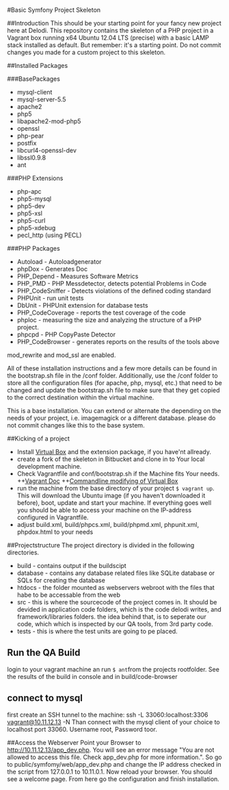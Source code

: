 #Basic Symfony Project Skeleton

##Introduction
This should be your starting point for your fancy new project here at Delodi. This repository contains the skeleton of a PHP project in a Vagrant box running x64 Ubuntu 12.04 LTS (precise) with a basic LAMP stack installed as default. But remember: it's a starting point. Do not commit changes you made for a custom project to this skeleton.

##Installed Packages

###BasePackages
+ mysql-client
+ mysql-server-5.5
+ apache2
+ php5
+ libapache2-mod-php5
+ openssl
+ php-pear
+ postfix
+ libcurl4-openssl-dev
+ libssl0.9.8
+ ant

###PHP Extensions
+ php-apc
+ php5-mysql
+ php5-dev
+ php5-xsl
+ php5-curl
+ php5-xdebug
+ pecl_http (using PECL)

###PHP Packages
+ Autoload - Autoloadgenerator
+ phpDox - Generates Doc
+ PHP_Depend - Measures Software Metrics
+ PHP_PMD - PHP Messdetector, detects potential Problems in Code
+ PHP_CodeSniffer - Detects violations of the defined coding standard
+ PHPUnit - run unit tests
+ DbUnit - PHPUnit extension for database tests
+ PHP_CodeCoverage - reports the test coverage of the code
+ phploc - measuring the size and analyzing the structure of a PHP project.
+ phpcpd - PHP CopyPaste Detector
+ PHP_CodeBrowser - generates reports on the results of the tools above

mod_rewrite and mod_ssl are enabled.

All of these installation instructions and a few more details can be found in the bootstrap.sh file in the /conf folder.
Additionally, use the /conf folder to store all the configuration files (for apache, php, mysql, etc.) that need to be changed and update the bootstrap.sh file to make sure that they get copied to the correct destination within the virtual machine.

This is a base installation. You can extend or alternate the  depending on the needs of your project, i.e. imagemagick or a different database. please do not commit changes like this to the base system.

##Kicking of a project
+ Install [Virtual Box](https://www.virtualbox.org/wiki/Downloads) and the extension package, if you have'nt allready.
+ create a fork of the skeleton in Bitbucket and clone in to Your local development machine.
+ Check Vagrantfile and conf/bootstrap.sh if the Machine fits Your needs.
  ++[Vagrant Doc](http://docs.vagrantup.com/v2/)
  ++[Commandline modifying of Virtual Box](http://www.virtualbox.org/manual/ch08.html#vboxmanage-modifyvm)
+ run the machine from the base directory of your project ```$ vagrant up```. This will download the Ubuntu image (if you haven't downloaded it before), boot, update and start your machine. If everything goes well you should be able to access your machine on the IP-address configured in Vagrantfile.
+ adjust build.xml, build/phpcs.xml, build/phpmd.xml, phpunit.xml, phpdox.html to your needs

##Projectstructure
The project directory is divided in the following directories.
+ build - contains output if the buildscipt
+ database - contains any database related files like SQLite database or SQLs for creating the database
+ htdocs - the folder mounted as webservers webroot with the files that habe to be accessable from the web
+ src - this is where the sourcecode of the project comes in. It should be devided in application code folders, which is the code delodi writes, and framework/libraries folders. the idea behind that, is to seperate our code, which which is inspected by our QA tools, from 3rd party code.
+ tests - this is where the test units are going to pe placed.

## Run the QA Build
login to your vagrant machine an run ```$ ant```from the projects rootfolder. See the results of the build in console and in build/code-browser

## connect to mysql
first create an SSH tunnel to the machine:
ssh -L 33060:localhost:3306 vagrant@10.11.12.13 -N
Than connect with the mysql client of your choice to localhost port 33060. Username root, Password toor.


##Access the Webserver
Point your Browser to http://10.11.12.13/app_dev.php. You will see an error message "You are not allowed to access this file. Check app_dev.php for more information.". So go to public/symfomy/web/app_dev.php and change the IP address checked in the script from 127.0.0.1 to 10.11.0.1. 
Now reload your browser. You should see a welcome page. From here go the configuration and finish installation.
